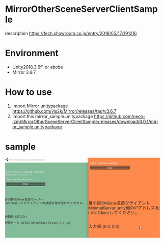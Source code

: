 # MirrorOtherSceneServerClientSample
description 
https://tech.showroom.co.jp/entry/2019/05/17/191216

# Environment
- Unity2018.3.6f1 or abobe
- Mirror 3.6.7

# How to use
1. Import Mirror unitypackage https://github.com/vis2k/Mirror/releases/tag/v3.6.7
2. Import this mirror_sample.unitypackage https://github.com/neon-izm/MirrorOtherSceneServerClientSample/releases/download/0.0.1/mirror_sample.unitypackage

# sample
![result](https://github.com/neon-izm/MirrorOtherSceneServerClientSample/blob/master/doc_images/sample.gif?raw=true)


